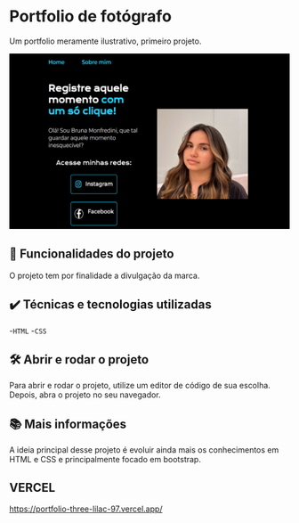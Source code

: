 # Portfolio de fotógrafo

Um portfolio meramente ilustrativo, primeiro projeto.

<img src="./assets/screenshot.png" alt="Portfolio">

## 🔨 Funcionalidades do projeto

O projeto tem por finalidade a divulgação da marca.

## ✔️ Técnicas e tecnologias utilizadas

-`HTML`
-`CSS`

## 🛠️ Abrir e rodar o projeto

Para abrir e rodar o projeto, utilize um editor de código de sua escolha.
Depois, abra o projeto no seu navegador.

## 📚 Mais informações

A ideia principal desse projeto é evoluir ainda mais os conhecimentos em HTML e CSS e principalmente focado em bootstrap.

## VERCEL 
https://portfolio-three-lilac-97.vercel.app/
